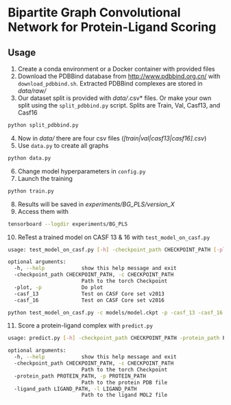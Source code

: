 # Bipartite Graph Convolutional Network for Protein-Ligand Scoring

## Usage

1. Create a conda environment or a Docker container with provided files
2. Download the PDBBind database from http://www.pdbbind.org.cn/ with `download_pdbbind.sh`. Extracted PDBBind complexes are stored in *data/raw/*
3. Our dataset split is provided with *data/*.csv* files. Or make your own split using the `split_pdbbind.py` script. Splits are Train, Val, Casf13, and Casf16
````bash
python split_pdbbind.py
````
4. Now in *data/* there are four csv files (*[train|val|casf13|casf16].csv*)
5. Use `data.py` to create all graphs
````bash
python data.py
````
6. Change model hyperparameters in `config.py`
7. Launch the training 
````bash
python train.py
````
8. Results will be saved in *experiments/BG_PLS/version_X*
9. Access them with 
````bash
tensorboard --logdir experiments/BG_PLS
````
10. ReTest a trained model on CASF 13 & 16 with `test_model_on_casf.py`
````bash
usage: test_model_on_casf.py [-h] -checkpoint_path CHECKPOINT_PATH [-plot] [-casf_13] [-casf_16]

optional arguments:
  -h, --help            show this help message and exit
  -checkpoint_path CHECKPOINT_PATH, -c CHECKPOINT_PATH
                        Path to the torch Checkpoint
  -plot, -p             Do plot
  -casf_13              Test on CASF Core set v2013
  -casf_16              Test on CASF Core set v2016
````
````bash
python test_model_on_casf.py -c models/model.ckpt -p -casf_13 -casf_16
````
11. Score a protein-ligand complex with `predict.py`
````bash
usage: predict.py [-h] -checkpoint_path CHECKPOINT_PATH -protein_path PROTEIN_PATH -ligand_path LIGAND_PATH

optional arguments:
  -h, --help            show this help message and exit
  -checkpoint_path CHECKPOINT_PATH, -c CHECKPOINT_PATH
                        Path to the torch Checkpoint
  -protein_path PROTEIN_PATH, -p PROTEIN_PATH
                        Path to the protein PDB file
  -ligand_path LIGAND_PATH, -l LIGAND_PATH
                        Path to the ligand MOL2 file
````